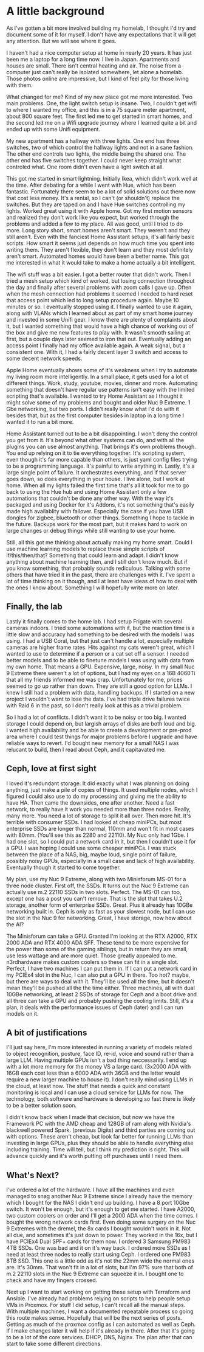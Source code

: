 # A little background

As I've gotten a bit more involved building my homelab, I thought I'd try and document some of it for myself. I don't have any expectations that it will get any attention. But we will see where it goes. 

I haven't had a nice computer setup at home in nearly 20 years. It has just been me a laptop for a long time now. I live in Japan. Apartments and houses are small.  There isn't central heating and air. The noise from a computer just can't really be isolated somewhere, let alone a homelab.  Those photos online are impressive, but I kind of feel pity for those living with them. 

What changed for me?  Kind of my new place got me more interested. Two main problems. One, the light switch setup is insane. Two, I couldn't get wifi to where I wanted my office, and this is in a 75 square meter apartment, about 800 square feet. The first led me to get started in smart homes, and the second led me on a Wifi upgrade journey where I learned quite a bit and ended up with some Unifi equipment. 

My new apartment has a hallway with three lights. One end has three switches, two of which control the hallway lights and not in a sane fashion. The other end controls two lights, the middle being the shared one. The other end has five switches together. I could never keep straight what controled what. One room didn't even have a light switch at all. 

This got me started in smart lightning. Initially Ikea, which didn't work well at the time. After debating for a while I went with Hue, which has been fantastic. Fortunately there seem to be a lot of solid solutions out there now that cost less money. It's a rental, so I can't (or shouldn't) replace the switches. But they are taped on and I have Hue switches controlling my lights.  Worked great using it with Apple home. Got my first motion sensors and realized they don't work like you expect, but worked through the problems and added a few to my place. All was good, until I tried to do more. Long story short, smart homes aren't smart. They weren't and they still aren't. Even with the fanciest Home Assistant setups, it's all fairly basic scripts. How smart it seems just depends on how much time you spent into writing them.  They aren't flexible, they don't learn and they most definitely aren't smart. Automated homes would have been a better name.  This got me interested in what it would take to make a home actually a bit intelligent. 

The wifi stuff was a bit easier. I got a better router that didn't work. Then I tried a mesh setup which kind of worked, but losing connection throughout the day and finally after several problems with zoom calls I gave up. Often when the mesh connection had problems it seemed I needed to hard reset that access point which led to long setup procedure again. Maybe 10 minutes or so. I eventually stopped using it. I finally wanted to use it again, along with VLANs which I learned about as part of my smart home journey and invested in some Unifi gear. I know there are plenty of complaints about it, but I wanted something that would have a high chance of working out of the box and give me new features to play with. It wasn't smooth sailing at first, but a couple days later seemed to iron that out. Eventually adding an access point I finally had my office available again.  A weak signal, but a consistent one. With it, I had a fairly decent layer 3 switch and access to some decent network speeds.

Apple Home eventually shows some of it's weakness when I try to automate my living room more intelligently. In a small place, it gets used for a lot of different things. Work, study, youtube, movies, dinner and more. Automating something that doesn't have regular use patterns isn't easy with the limited scripting that's available. I wanted to try Home Assistant as I thought it might solve some of my problems and bought and older Nuc 9 Extreme. 1 Gbe networking, but two ports. I didn't really know what I'd do with it besides that, but as the first computer besides in laptop in a long time I wanted it to run a bit more. 

Home Assistant turned out to be a bit disappointing. I won't deny the control you get from it. It's beyond what other systems can do, and with all the plugins you can use almost anything. That brings it's own problems though. You end up relying on it to tie everything together. It's scripting system, even though it's far more capable than others, is just yaml config files trying to be a programming language.  It's painful to write anything in.  Lastly, it's a large single point of failure. It orchestrates everything, and if that server goes down, so does everything in your house. I live alone, but I work at home. When all my lights failed the first time that's all it took for me to go back to using the Hue hub and using Home Assistant only a few automations that couldn't be done any other way. With the way it's packaged and using Docker for it's Addons, it's not something that's easily made high availablity with failover. Especially the case if you have USB dongles for zigbee, bluetooth or other things. Something I hope to tackle in the future. Backups work for the most part, but it makes hard to work on large changes or debug things while still wanting to use your home.

Still, all this got me thinking about actually making my home smart. Could I use machine learning models to replace these simple scripts of if/this/then/that? Something that could learn and adapt. I didn't know anything about machine learning then, and I still don't know much. But if you know something, that probably sounds rediculous. Talking with some others that have tried it in the past, there are challenges with it. I've spent a lot of time thinking on it though, and I at least have ideas of how to deal with the ones I know about. Something I will hopefully write more on later. 

## Finally, the lab

Lastly it finally comes to the home lab. I had setup Frigate with several cameras indoors. I tried some automations with it, but the reaction time is a little slow and accuracy had something to be desired with the models I was using. I had a USB Coral, but that just can't handle a lot, especially multiple cameras are higher frame rates. Hits against my cats weren't great, which I wanted to use to determine if a person or a cat set off a sensor. I needed better models and to be able to finetune models I was using with data from my own home. That means a GPU.  Expensive, large, noisy. In my small Nuc 9 Extreme there weren't a lot of options, but I had my eyes on a 16B 4060Ti that all my friends informed me was crap. Unfortunately for me, prices seemed to go up rather than down. They are still a good option for LLMs. I knew I still had a problem with data, handling backups. If I started on a new project I wouldn't want to lose the data. I've had triple drive failures twice with Raid 6 in the past, so I don't really look at this as a trivial problem. 

So I had a lot of conflicts. I didn't want it to be noisy or too big. I wanted storage I could depend on, but largish arrays of disks are both loud and big. I wanted high availability and be able to create a development or pre-prod area where I could test things for major problems before I upgrade and have reliable ways to revert. I'd bought new memory for a small NAS I was relucant to build, then I read about Ceph, and it capitavated me. 

## Ceph, love at first sight

I loved it's redundant storage. It did exactly what I was planning on doing anything, just make a pile of copies of things. It used multiple nodes, which I figured I could also use to do my processing and giving me the ability to have HA. Then came the downsides, one after another. Need a fast network, to really have it work you needed more than three nodes. Really, many more. You need a lot of storage to split it all over. Then more hit. It's terrible with consumer SSDs. I had looked at cheap miniPCs, but most enterprise SSDs are longer than normal, 110mm and won't fit in most cases with 80mm. (You'll see this as 2280 and 22110). My Nuc only had 1Gbe. I had one slot, so I could put a network card in it, but then I couldn't use it for a GPU. I was hoping I could use some cheaper miniPCs.  I was stuck between the place of a NAS, big, maybe loud, single point of failure, possibly noisy GPUs, especially in a small case and lack of high availability.  Eventually though it started to come together. 

My plan, use my Nuc 9 Extreme, along with two Minisforum MS-01 for a three node cluster. First off, the SSDs. It turns out the Nuc 9 Extreme can actually use m.2 22110 SSDs in two slots.  Perfect. The MS-01 can too, except one has a post you can't remove. That is the slot that takes U.2 storage, another form of enterprise SSDs. Great. Plus it already has 10GBe networking built in. Ceph is only as fast as your slowest node, but I can use the slot in the Nuc 9 for networking. Great, I have storage, now how about the AI?

The Minisforum can take a GPU.  Granted I'm looking at the RTX A2000, RTX 2000 ADA and RTX 4000 ADA SFF.  These tend to be more expensive for the power than some of the gaming siblings, but in return they are small, use less wattage and are more quiet. Those greatly appealed to me. n3rdhardware makes custom coolers so these can fit in a single slot. Perfect, I have two machines I can put them in. If I can put a network card in my PCIEx4 slot in the Nuc, I can also put a GPU in there. Too hot? maybe, but there are ways to deal with it. They'll be used all the time, but it doesn't mean they'll be pushed all the the time either. Three machines, all with dual 10GBe networking, at least 2 SSDs of storage for Ceph and a boot drive and all three can take a GPU and probably pushing the cooling limits. Still, it's a plan, it deals with the performance issues of Ceph (later) and I can run models on it. 

## A bit of justifications

I'll just say here, I'm more interested in running a variety of models related to object recognition, posture, face ID, re-id, voice and sound rather than a large LLM. Having multiple GPUs isn't a bad thing neccessarily. I end up with a lot more memory for the money VS a large card. (3x2000 ADA with 16GB each cost less than a 6000 ADA with 36GB and the latter would require a new larger machine to house it).  I don't really mind using LLMs in the cloud, at least now. The stuff that needs a quick and constant monitoring is local and I can use a cloud service for LLMs for now. The technology, both software and hardware is developing so fast there is likely to be a better solution soon. 

I didn't know back when I made that decision, but now we have the Framework PC with the AMD cheap and 128GB of ram along with Nvidia's blackwell powered Spark. (previous Digits) and third parties are coming out with options. These aren't cheap, but look far better for running LLMs than investing in large GPUs, plus they should be able to handle everything else including training.  Time will tell, but I think my prediction is right.  This will advance quickly and it's worth putting off purchases until I need them. 

## What's Next? 

I've ordered a lot of the hardware. I have all the machines and even managed to snag another Nuc 9 Extreme since I already have the memory which I bought for the NAS I didn't end up building. I have a 8 port 10Gbe switch. It won't be enough, but it's enough to get me started. I have A2000, two custom coolers on order and I'll get a 2000 ADA when the time comes. I bought the wrong network cards first. Even doing some surgery on the Nuc 9 Extremes with the dremel, the 8x cards I bought wouldn't work in it. Not all due, and sometimes it's just down to power. They worked in the 16x, but I have PCIEx4 Dual SPF+ cards for them now. I ordered 3 Samsung PM983 4TB SSDs. One was bad and it on it's way back. I ordered more SSDs as I need at least three nodes to really start using Ceph. I ordered one PM983 8TB SSD.  This one is a little odd as it's not the 22mm wide the normal ones are. It's 30mm. That won't fit in a lot of slots, but I'm 97% sure that both of m.2 22110 slots in the Nuc 9 Extreme can squeeze it in. I bought one to check and have my fingers crossed. 

Next up I want to start working on getting these setup with Terraform and Ansible. I've already had problems relying on scripts to help people setup VMs in Proxmox. For stuff I did setup, I can't recall all the manual steps.  With multiple machines, I want a documented repeatable process so going this route makes sense. Hopefully that will be the next series of posts.  Getting as much of the proxmox config as I can automated as well as Ceph. If I make changes later it will help if it's already in there.  After that it's going to be a lot of the core services. DHCP, DNS, Nginx. The plan after that can start to take some different directions. 
